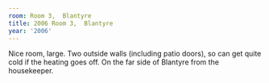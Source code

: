 ```yaml
---
room: Room 3,  Blantyre
title: 2006 Room 3,  Blantyre
year: '2006'
---
```


Nice room, large. Two outside walls (including patio doors), so can get quite cold if the heating goes off. On the far side of Blantyre from the housekeeper.